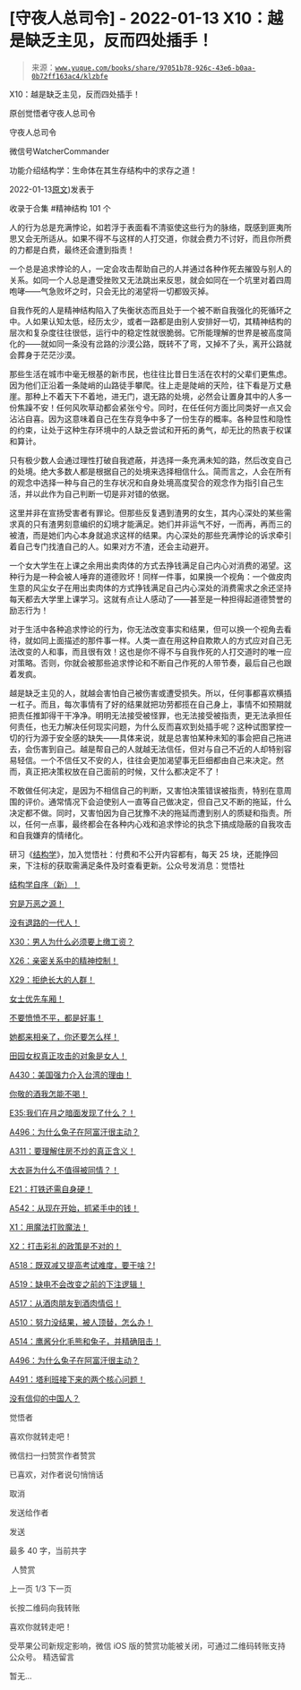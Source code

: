 # [守夜人总司令] - 2022-01-13 X10：越是缺乏主见，反而四处插手！

> 来源：[`www.yuque.com/books/share/97051b78-926c-43e6-b0aa-0b72ff163ac4/klzbfe`](https://www.yuque.com/books/share/97051b78-926c-43e6-b0aa-0b72ff163ac4/klzbfe)



X10：越是缺乏主见，反而四处插手！ 

原创觉悟者守夜人总司令 

守夜人总司令 

微信号WatcherCommander 

功能介绍结构学：生命体在其生存结构中的求存之道！ 

2022-01-13[原文](https://mp.weixin.qq.com/s?__biz=MzAxNDk1NjI2Mw==&mid=2247487768&idx=1&sn=659a9cb35f39ec3798ebf4e7a0b4278c&chksm=9b8a3290acfdbb86bd083ed1fdcfd4c41342294686d7b31d2d69130bf887c22ee75257ffdbfc#rd))发表于 

收录于合集 #精神结构 101 个 

人的行为总是充满悖论，如若浮于表面看不清驱使这些行为的脉络，既感到匪夷所思又会无所适从。如果不得不与这样的人打交道，你就会费力不讨好，而且你所费的力都是白费，最终还会遭到指责！ 

一个总是追求悖论的人，一定会攻击帮助自己的人并通过各种作死去摧毁与别人的关系。如同一个人总是遭受挫败又无法跳出来反思，就会如同在一个坑里对着四周咆哮——气急败坏之时，只会无比的渴望将一切都毁灭掉。 

自我作死的人是精神结构陷入了失衡状态而且处于一个被不断自我强化的死循环之中。人如果认知太低，经历太少，或者一路都是由别人安排好一切，其精神结构的层次和复杂度往往很低，运行中的稳定性就很脆弱。它所能理解的世界是被高度简化的——就如同一条没有岔路的沙漠公路，既转不了弯，又掉不了头，离开公路就会葬身于茫茫沙漠。 

那些生活在城市中毫无根基的新市民，也往往比昔日生活在农村的父辈们更焦虑。因为他们正沿着一条陡峭的山路徒手攀爬。往上走是陡峭的天险，往下看是万丈悬崖。那种上不着天下不着地，进无门，退无路的处境，必然会让置身其中的人多一份焦躁不安！任何风吹草动都会紧张兮兮。同时，在任任何方面比同类好一点又会沾沾自喜。因为这意味着自己在生存竞争中多了一份生存的概率。各种显性和隐性的约束，让处于这种生存环境中的人缺乏尝试和开拓的勇气，却无比的热衷于权谋和算计。 

只有极少数人会通过理性打破自我遮蔽，并选择一条充满未知的路，然后改变自己的处境。绝大多数人都是根据自己的处境来选择相信什么。简而言之，人会在所有的观念中选择一种与自己的生存状况和自身处境高度契合的观念作为指引自己生活，并以此作为自己判断一切是非对错的依据。 

这里并非在宣扬受害者有罪论。但那些反复遇到渣男的女生，其内心深处的某些需求真的只有渣男刻意编织的幻境才能满足。她们并非运气不好，一而再，再而三的被渣，而是她们内心本身就追求这样的结果。内心深处的那些充满悖论的诉求牵引着自己专门找渣自己的人。如果对方不渣，还会主动避开。 

一个女大学生在上课之余用出卖肉体的方式去挣钱满足自己内心对消费的渴望。这种行为是一种会被人唾弃的道德败坏！同样一件事，如果换一个视角：一个做皮肉生意的风尘女子在用出卖肉体的方式挣钱满足自己内心深处的消费需求之余还坚持每天都去大学里上课学习。这就有点让人感动了——甚至是一种担得起道德赞誉的励志行为！ 

对于生活中各种追求悖论的行为，你无法改变事实和结果，但可以换一个视角去看待，就如同上面描述的那件事一样。人类一直在用这种自欺欺人的方式应对自己无法改变的人和事，而且很有效！这也是你不得不与自我作死的人打交道时的唯一应对策略。否则，你就会被那些追求悖论和不断自己作死的人带节奏，最后自己也跟着发疯。 

越是缺乏主见的人，就越会害怕自己被伤害或遭受损失。所以，任何事都喜欢横插一杠子。而且，每次事情有了好的结果就把功劳都揽在自己身上，事情不如预期就把责任推卸得干干净净。明明无法接受被怪罪，也无法接受被指责，更无法承担任何责任，也无力解决任何现实问题，为什么反而喜欢到处插手呢？这种试图掌控一切的行为源于安全感的缺失——具体来说，就是总害怕某种未知的事会把自己拖进去，会伤害到自己。越是帮自己的人就越无法信任，但对与自己不近的人却特别容易轻信。一个不信任又不安的人，往往会更加渴望事无巨细都由自己来决定。然而，真正把决策权放在自己面前的时候，又什么都决定不了！ 

不敢做任何决定，是因为不相信自己的判断，又害怕决策错误被指责，特别在意周围的评价。通常情况下会迫使别人一直等自己做决定，但自己又不断的拖延，什么决定都不做。同时，又害怕因为自己犹豫不决的拖延而遭到别人的质疑和指责。所以，任何一点事，最终都会在各种内心戏和追求悖论的执念下搞成隐蔽的自我攻击和自我嫌弃的情绪化。 

研习《[结构学](https://mp.weixin.qq.com/mp/appmsgalbum?action=getalbum&album_id=1318317199878225920&__biz=MzAxNDk1NjI2Mw==#wechat_redirect)》，加入觉悟社：付费和不公开内容都有，每天 25 块，还能挣回来，下注标的获取需满足条件及时查看更新。公众号发消息：觉悟社  

<ne-card data-card-name="image" data-card-type="inline" id="Dhw3z" data-event-boundary="card" style="color: rgb(51, 51, 51);">

[结构学自序（新）！](http://mp.weixin.qq.com/s?__biz=MzIzMDYwOTM0Mg==&mid=2247485283&idx=1&sn=aa2b8554b8e5040f8f959636feaa06a3&chksm=e8b19fb2dfc616a430aa381b8da0815311244e694a69809cd92d0602ac34cfe5f1f419b3745e&scene=21#wechat_redirect) 

[穷是万恶之源！](http://mp.weixin.qq.com/s?__biz=MzAxNDk1NjI2Mw==&mid=2247483823&idx=1&sn=e54ebe9891b302dc0bf1815c76ccf8b7&chksm=9b8a2227acfdab31a05e273addd9159d4b8263d58d3c58bf214841c8189157519719c3427306&scene=21#wechat_redirect) 

[没有退路的一代人！](http://mp.weixin.qq.com/s?__biz=MzAxNDk1NjI2Mw==&mid=2247486533&idx=1&sn=a0d5cce0656aad467148e0642eb85a00&chksm=9b8a2fcdacfda6db79857186e953a089baf1fb678b2b071cf101c5a26e7fb9768474c94243ca&scene=21#wechat_redirect) 

[X30：男人为什么必须要上缴工资？](http://mp.weixin.qq.com/s?__biz=MzAxNDk1NjI2Mw==&mid=2247487741&idx=1&sn=8a3ea62108b727f9f499c4f443309b07&chksm=9b8a3375acfdba635f90b03d0fe3584e4ceb01ba683217f87806196c2d112d0f4dfa7532a678&scene=21#wechat_redirect) 

[X26：亲密关系中的精神控制！](http://mp.weixin.qq.com/s?__biz=MzAxNDk1NjI2Mw==&mid=2247487736&idx=1&sn=fb39520992bb22568e3a31c89b9f40f0&chksm=9b8a3370acfdba66c77d1425610a5d7cc26e23090708151880b117e45931eceb82e4ad69a020&scene=21#wechat_redirect) 

[X29：拒绝长大的人群！](http://mp.weixin.qq.com/s?__biz=MzAxNDk1NjI2Mw==&mid=2247487734&idx=1&sn=406322eea52d5ed24ebaf979fdf714c1&chksm=9b8a337eacfdba688c7e6a511a417ec4d9a03b13d1bdb5c91e6ef37e9a7b747460354e0b0e8e&scene=21#wechat_redirect) 

[女士优先车厢！](http://mp.weixin.qq.com/s?__biz=MzAxNDk1NjI2Mw==&mid=2247487729&idx=1&sn=eb26eb14541fcabb690d3ad4556d6ac0&chksm=9b8a3379acfdba6f1fb9bf4c1884dea0da63edaa02a088ce8bb554aa9b1cf845897e7a22f6fd&scene=21#wechat_redirect) 

[不要愤愤不平，都是好事！](http://mp.weixin.qq.com/s?__biz=MzAxNDk1NjI2Mw==&mid=2247487130&idx=1&sn=b21138d85455f5692aaf039038c78342&chksm=9b8a2d12acfda404a2b67fe4d446ee0f2805ad64a8b8004902934600fd731191e140df6ac19a&scene=21#wechat_redirect) 

[她都来相亲了，你还要怎么样！](http://mp.weixin.qq.com/s?__biz=MzAxNDk1NjI2Mw==&mid=2247486952&idx=1&sn=698aec6916d2eca5e758c25c4c634346&chksm=9b8a2e60acfda776b80a4f2f0d5c2fe4921fc821cdf029fa9d2fdc52fd708fc5a0b980d5d3d0&scene=21#wechat_redirect) 

[田园女权真正攻击的对象是女人！](http://mp.weixin.qq.com/s?__biz=MzIzMDYwOTM0Mg==&mid=2247486412&idx=1&sn=5dd3e8b2a759838d739e6d61ebab2eab&chksm=e8b1931ddfc61a0bf6f81cd2a9a9232ea8ce86528a8eea66c6635180e8678b819ebb38b4cb86&scene=21#wechat_redirect) 

[A430：美国强力介入台湾的理由！](http://mp.weixin.qq.com/s?__biz=MzIzMDYwOTM0Mg==&mid=2247486587&idx=1&sn=e14d4403bb13c441596f09add1b5f27c&chksm=e8b194aadfc61dbcab0c1d70249910161f8c77b0163ac8278dfe5c2f817d2bb2a3ac3e7ddf89&scene=21#wechat_redirect) 

[你敬的酒我怎能不喝！](http://mp.weixin.qq.com/s?__biz=MzIzMDYwOTM0Mg==&mid=2247486456&idx=1&sn=7d6377d84f511b80179c5e7648494d6e&chksm=e8b19329dfc61a3f9b91b5b43dbd1a6eea293a02cd80b96aeb6dd1930f7f2c93fd33c0e3b2f3&scene=21#wechat_redirect) 

[E35:我们在月之暗面发现了什么？！](http://mp.weixin.qq.com/s?__biz=MzIzMDYwOTM0Mg==&mid=2247486632&idx=1&sn=170aeff87eb36dce354c8b2437f4b27f&chksm=e8b19479dfc61d6f08e6492954a528f20387fe2fa925747cf2b504d2bc69084f24495e972e41&scene=21#wechat_redirect) 

[A496：为什么兔子在阿富汗很主动？](http://mp.weixin.qq.com/s?__biz=MzIzMDYwOTM0Mg==&mid=2247486278&idx=1&sn=40d09857088bebd3c70bec1c7a500f06&chksm=e8b19397dfc61a810125242c8e395330f934390eb50bd54053ecd3f31ddc91de4e429c0f693a&scene=21#wechat_redirect) 

[A311：要理解住房不炒的真正含义！](http://mp.weixin.qq.com/s?__biz=MzIzMDYwOTM0Mg==&mid=2247484959&idx=1&sn=090583ec50bfd9febec1de463c2672f6&chksm=e8b19ecedfc617d8629080f6745c8de013cfe875de26eef6767b2d5c10782650223ed15f807b&scene=21#wechat_redirect) 

[大衣哥为什么不值得被同情？！](http://mp.weixin.qq.com/s?__biz=MzAxNDk1NjI2Mw==&mid=2247487598&idx=1&sn=96df866800e5e546b2e945af60227ed4&chksm=9b8a33e6acfdbaf061f8713492ddd97b05e91e9bd566c4aa7d5e4f58b4395346513ec9f12eec&scene=21#wechat_redirect) 

[E21：打铁还需自身硬！](http://mp.weixin.qq.com/s?__biz=MzA3ODI4NTY4OQ==&mid=2247483839&idx=1&sn=cb80029b7f82ba1144ceb58664afa44a&chksm=9f445fa9a833d6bf70c54e9029f69e952823ff25ff6b7e7b8d6a4a43fc9ec553ffb960210ccb&scene=21#wechat_redirect) 

[A542：从现在开始，抓紧手中的钱！](http://mp.weixin.qq.com/s?__biz=MzIzMDYwOTM0Mg==&mid=2247486640&idx=1&sn=a96afa7d2b698e33240735ea8d7671f7&chksm=e8b19461dfc61d77a4afce11ecc7558b8d7ff5d495a78bcb609e3eed5c70bcbed5f3d6a66023&scene=21#wechat_redirect) 

[X1：用魔法打败魔法！](http://mp.weixin.qq.com/s?__biz=MzIzMDYwOTM0Mg==&mid=2247486542&idx=1&sn=0e26afc62c7171bb2132a86d6d3f349b&chksm=e8b1949fdfc61d893ec07610d457e7544bcaa90387ae31f0e0663645c744fcc69d27a74c44c4&scene=21#wechat_redirect) 

[X2：打击彩礼的政策是不对的！](http://mp.weixin.qq.com/s?__biz=MzIzMDYwOTM0Mg==&mid=2247486547&idx=1&sn=84cdf1a658ba1719848662f0e56f64e8&chksm=e8b19482dfc61d944c77148828ddf9718b3690f306319be04eb791b403f7fa68f9a9b13857b0&scene=21#wechat_redirect) 

[A518：既双减又提高考试难度，要干啥？!](http://mp.weixin.qq.com/s?__biz=MzIzMDYwOTM0Mg==&mid=2247486528&idx=1&sn=837ef39e3c0b47ac84d5096690555ae7&chksm=e8b19491dfc61d87292daf575c1e7c95b3f0543f313b65c7ad4ab369603833704304ec7451d7&scene=21#wechat_redirect) 

[A519：缺电不会改变之前的下注逻辑！](http://mp.weixin.qq.com/s?__biz=MzIzMDYwOTM0Mg==&mid=2247486508&idx=1&sn=6fac0f23979fa74983528cb090ad205b&chksm=e8b194fddfc61deb6982573c047fb47cb7af702e87111a0498e1cdc4676b6baf3cc5143f9c92&scene=21#wechat_redirect) 

[A517：从酒肉朋友到酒肉情侣！](http://mp.weixin.qq.com/s?__biz=MzAxNDk1NjI2Mw==&mid=2247487217&idx=1&sn=5defa9de19a22d6bea269defa65b4b91&chksm=9b8a2d79acfda46fa1fe57755d52f85dba61aa31fdeed8e400ef0f92459388da9ae86b7b6273&scene=21#wechat_redirect) 

[A510：努力没结果，被人顶替，怎么办！](http://mp.weixin.qq.com/s?__biz=MzAxNDk1NjI2Mw==&mid=2247487202&idx=1&sn=c4c18c5c793a47e31cd7267152a78d1f&chksm=9b8a2d6aacfda47c47394eb5cbb97fc6233fb7258c0408026e518018a6af33da141b1b0a2bfa&scene=21#wechat_redirect) 

[A514：鹰酱分化毛熊和兔子，并精确阻击！](http://mp.weixin.qq.com/s?__biz=MzIzMDYwOTM0Mg==&mid=2247486421&idx=1&sn=c114599b4fd1016c7f539fca526fe91c&chksm=e8b19304dfc61a127301df6303aedbeace66275a179f7db025e56f2326917c273d443eab53e6&scene=21#wechat_redirect) 

[A496：为什么兔子在阿富汗很主动？](http://mp.weixin.qq.com/s?__biz=MzIzMDYwOTM0Mg==&mid=2247486278&idx=1&sn=40d09857088bebd3c70bec1c7a500f06&chksm=e8b19397dfc61a810125242c8e395330f934390eb50bd54053ecd3f31ddc91de4e429c0f693a&scene=21#wechat_redirect) 

[A491：塔利班接下来的两个核心问题！](http://mp.weixin.qq.com/s?__biz=MzIzMDYwOTM0Mg==&mid=2247486219&idx=1&sn=8f77517f0244ba31f7eb28e2676e17cd&chksm=e8b193dadfc61acc6d9e6029653aac696f132efc24d3b28f983ba8e4ada269ac887e6165d837&scene=21#wechat_redirect) 

[没有信仰的中国人？](http://mp.weixin.qq.com/s?__biz=MzIzMDYwOTM0Mg==&mid=2247486407&idx=1&sn=9a80a9025d4d375b279e55be877a62d8&chksm=e8b19316dfc61a00b5b914a5a63d952874bd62283d40c73574940eb7bfb73a25be2e8f2d82b3&scene=21#wechat_redirect) 

觉悟者 

喜欢你就转走吧！ 

微信扫一扫赞赏作者赞赏 

已喜欢，对作者说句悄悄话 

取消 

发送给作者 

发送 

最多 40 字，当前共字 

 人赞赏 

上一页 1/3 下一页 

长按二维码向我转账 

喜欢你就转走吧！ 

受苹果公司新规定影响，微信 iOS 版的赞赏功能被关闭，可通过二维码转账支持公众号。 <ne-h3 id="5s7I7" data-lake-id="5s7I7"><ne-heading-ext><ne-heading-anchor></ne-heading-anchor><ne-heading-fold></ne-heading-fold></ne-heading-ext><ne-heading-content>精选留言</ne-heading-content></ne-h3> 

暂无...</ne-card>